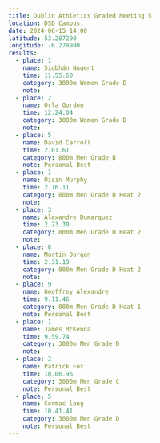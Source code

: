 ```yaml
---
title: Dublin Athletics Graded Meeting 5
location: DSD Campus.
date: 2024-06-15 14:00
latitude: 53.287290 
longitude: -6.278990
results:
  - place: 1
    name: Siobhán Nugent
    time: 11.55.60
    category: 3000m Women Grade D
    note: 
  - place: 2
    name: Orla Gordon
    time: 12.24.04
    category: 3000m Women Grade D
    note: 
  - place: 5
    name: David Carroll
    time: 2.01.61
    category: 800m Men Grade B
    note: Personal Best
  - place: 1
    name: Oisin Murphy
    time: 2.16.11
    category: 800m Men Grade D Heat 2
    note: 
  - place: 3
    name: Alexandre Dumarquez
    time: 2.23.30
    category: 800m Men Grade D Heat 2
    note:
  - place: 6
    name: Martin Dorgan
    time: 2.31.19
    category: 800m Men Grade D Heat 2
    note:
  - place: 9
    name: Geoffrey Alexandre
    time: 9.11.46 
    category: 800m Men Grade D Heat 1
    note: Personal Best
  - place: 1
    name: James McKenna
    time: 9.59.74
    category: 3000m Men Grade D
    note:
  - place: 2
    name: Patrick Fox
    time: 10.06.96
    category: 3000m Men Grade C
    note: Personal Best
  - place: 5
    name: Cormac long
    time: 10.41.41
    category: 3000m Men Grade D
    note: Personal Best
---
```

